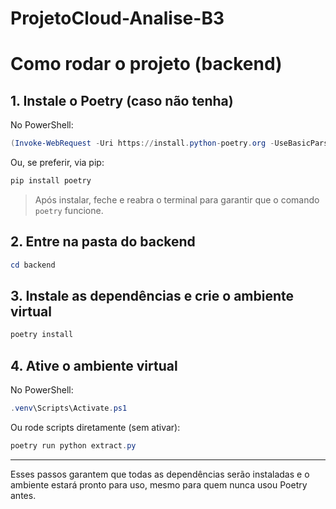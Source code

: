 # ProjetoCloud-Analise-B3

# Como rodar o projeto (backend)

## 1. Instale o Poetry (caso não tenha)

No PowerShell:
```powershell
(Invoke-WebRequest -Uri https://install.python-poetry.org -UseBasicParsing).Content | python -
```
Ou, se preferir, via pip:
```powershell
pip install poetry
```
> Após instalar, feche e reabra o terminal para garantir que o comando `poetry` funcione.

## 2. Entre na pasta do backend

```powershell
cd backend
```

## 3. Instale as dependências e crie o ambiente virtual

```powershell
poetry install
```

## 4. Ative o ambiente virtual

No PowerShell:
```powershell
.venv\Scripts\Activate.ps1
```

Ou rode scripts diretamente (sem ativar):
```powershell
poetry run python extract.py
```

---

Esses passos garantem que todas as dependências serão instaladas e o ambiente estará pronto para uso, mesmo para quem nunca usou Poetry antes.